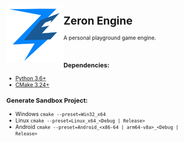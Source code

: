
<img align="left" src="Engine/Resources/logo.svg" width="150px"></img>

# Zeron Engine

A personal playground game engine.

<br>

### Dependencies:
- [Python 3.6+](https://www.python.org/downloads/) 
- [CMake 3.24+](https://cmake.org/download/) 

### Generate Sandbox Project:
- Windows `cmake --preset=Win32_x64`
- Linux `cmake --preset=Linux_x64_<Debug | Release>`
- Android  `cmake --preset=Android_<x86-64 | arm64-v8a>_<Debug | Release>`
  